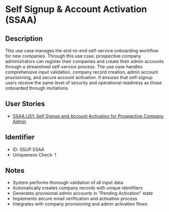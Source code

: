 # Self Signup & Account Activation (SSAA)

## Description
This use case manages the end-to-end self-service onboarding workflow for new companies. Through this use case, prospective company administrators can register their companies and create their admin accounts through a streamlined self-service process. The use case handles comprehensive input validation, company record creation, admin account provisioning, and secure account activation. It ensures that self-signup users receive the same level of security and operational readiness as those onboarded through invitations.

## User Stories
- [SSAA.US1: Self Signup and Account Activation for Prospective Company Admin](./user-stories.md#user-story-ssaaus1)

## Identifier
- ID: SSUP.SSAA
- Uniqueness Check: 1

## Notes
- System performs thorough validation of all input data
- Automatically creates company records with unique identifiers
- Generates provisional admin accounts in "Pending Activation" state
- Implements secure email verification and activation process
- Integrates with company provisioning and admin activation flows
